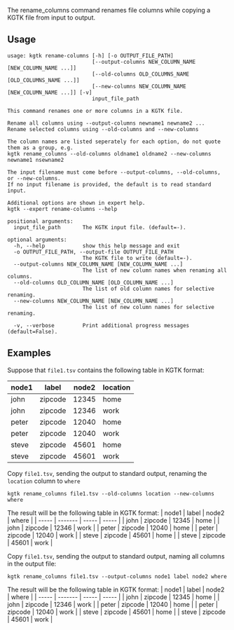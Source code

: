 The rename_columns command renames file columns while copying a KGTK file from input to output.
## Usage

```
usage: kgtk rename-columns [-h] [-o OUTPUT_FILE_PATH]
                           [--output-columns NEW_COLUMN_NAME [NEW_COLUMN_NAME ...]]
                           [--old-columns OLD_COLUMNS_NAME [OLD_COLUMNS_NAME ...]]
                           [--new-columns NEW_COLUMN_NAME [NEW_COLUMN_NAME ...]] [-v]
                           input_file_path

This command renames one or more columns in a KGTK file. 

Rename all columns using --output-columns newname1 newname2 ... 
Rename selected columns using --old-columns and --new-columns 

The column names are listed seperately for each option, do not quote them as a group, e.g. 
kgtk rename_columns --old-columns oldname1 oldname2 --new-columns newname1 nsewname2

The input filename must come before --output-columns, --old-columns, or --new-columns. 
If no input filename is provided, the default is to read standard input. 

Additional options are shown in expert help.
kgtk --expert rename-columns --help

positional arguments:
  input_file_path       The KGTK input file. (default=-).

optional arguments:
  -h, --help            show this help message and exit
  -o OUTPUT_FILE_PATH, --output-file OUTPUT_FILE_PATH
                        The KGTK file to write (default=-).
  --output-columns NEW_COLUMN_NAME [NEW_COLUMN_NAME ...]
                        The list of new column names when renaming all columns.
  --old-columns OLD_COLUMN_NAME [OLD_COLUMN_NAME ...]
                        The list of old column names for selective renaming.
  --new-columns NEW_COLUMN_NAME [NEW_COLUMN_NAME ...]
                        The list of new column names for selective renaming.

  -v, --verbose         Print additional progress messages (default=False).
```

## Examples

Suppose that `file1.tsv` contains the following table in KGTK format:

| node1 | label   | node2 | location |
| ----- | ------- | ----- | -------- |
| john  | zipcode | 12345 | home     |
| john  | zipcode | 12346 | work     |
| peter | zipcode | 12040 | home     |
| peter | zipcode | 12040 | work     |
| steve | zipcode | 45601 | home     |
| steve | zipcode | 45601 | work     |

Copy `file1.tsv`, sending the output to standard output, renaming
the `location` column to `where`

```
kgtk rename_columns file1.tsv --old-columns location --new-columns where
```

The result will be the following table in KGTK format:
| node1 | label   | node2 | where |
| ----- | ------- | ----- | ----- |
| john  | zipcode | 12345 | home  |
| john  | zipcode | 12346 | work  |
| peter | zipcode | 12040 | home  |
| peter | zipcode | 12040 | work  |
| steve | zipcode | 45601 | home  |
| steve | zipcode | 45601 | work  |

Copy `file1.tsv`, sending the output to standard output, naming
all columns in the output file:

```
kgtk rename_columns file1.tsv --output-columns node1 label node2 where
```

The result will be the following table in KGTK format:
| node1 | label   | node2 | where |
| ----- | ------- | ----- | ----- |
| john  | zipcode | 12345 | home  |
| john  | zipcode | 12346 | work  |
| peter | zipcode | 12040 | home  |
| peter | zipcode | 12040 | work  |
| steve | zipcode | 45601 | home  |
| steve | zipcode | 45601 | work  |
